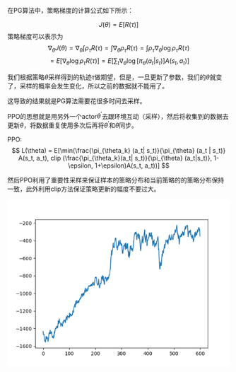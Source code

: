 在PG算法中，策略梯度的计算公式如下所示：

$$
J(\theta) = E[R(\tau)]
$$
策略梯度可以表示为
$$
\nabla_\theta J(\theta) = \nabla_\theta \int \rho_\tau R(\tau) = \int \nabla_\theta \rho_\tau R(\tau) = \int \rho_\tau \nabla_\theta \log\rho_\tau R(\tau)
$$ 
$$
= E[\nabla_\theta \log\rho_\tau R(\tau)] = E[\sum_t\nabla_\theta \log[\pi_\theta(a_t| s_t)] A(s_t, a_t)]
$$

我们根据策略$\theta$采样得到的轨迹$\tau$做期望，但是，一旦更新了参数，我们的$\theta$就变了，采样的概率会发生变化，所以之前的数据就不能用了。

这导致的结果就是PG算法需要花很多时间去采样。

PPO的思想就是用另外一个actor$\theta^\prime$去跟环境互动（采样），然后将收集到的数据去更新$\theta$，将数据重复使用多次后再将$\theta^\prime$和$\theta$同步。

PPO: 
$$
L(\theta) = E[\min(\frac{\pi_{\theta_k} (a_t| s_t)}{\pi_{\theta} (a_t | s_t)} A(s_t, a_t), clip (\frac{\pi_{\theta_k}(a_t| s_t)}{\pi_{\theta} (a_t|s_t)}, 1-\epsilon, 1+\epsilon)A(s_t, a_t))]
$$

然后PPO利用了重要性采样来保证样本的策略分布和当前策略的的策略分布保持一致，此外利用clip方法保证策略更新的幅度不要过大。

![](../../Images/RL/1-result-ppo.png)

